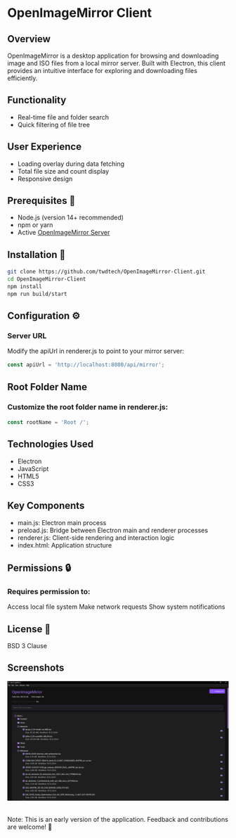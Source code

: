 # OpenImageMirror Client
## Overview
OpenImageMirror is a desktop application for browsing and downloading image and ISO files from a local mirror server. Built with Electron, this client provides an intuitive interface for exploring and downloading files efficiently.

## Functionality

- Real-time file and folder search
- Quick filtering of file tree

## User Experience
- Loading overlay during data fetching
- Total file size and count display
- Responsive design

## Prerequisites 🔧
- Node.js (version 14+ recommended)
- npm or yarn
- Active [OpenImageMirror Server](https://github.com/twdtech/OpenImageMirror)

## Installation 🚀
```bash
git clone https://github.com/twdtech/OpenImageMirror-Client.git
cd OpenImageMirror-Client
npm install
npm run build/start
```

## Configuration ⚙️
### Server URL
Modify the apiUrl in renderer.js to point to your mirror server:
```js
const apiUrl = 'http://localhost:8080/api/mirror';
```

## Root Folder Name
### Customize the root folder name in renderer.js:
```js
const rootName = 'Root /'; 
```

## Technologies Used
- Electron
- JavaScript
- HTML5
- CSS3

## Key Components
- main.js: Electron main process
- preload.js: Bridge between Electron main and renderer processes
- renderer.js: Client-side rendering and interaction logic
- index.html: Application structure

## Permissions 🔒
### Requires permission to:
Access local file system
Make network requests
Show system notifications

## License 📄 <br>
BSD 3 Clause

## Screenshots
![OpenImageMirror Client Screenshot](https://raw.githubusercontent.com/twdtech/twdtech/refs/heads/main/imgs/oimc_v01.png)

<br>
Note: This is an early version of the application. Feedback and contributions are welcome! 🌟
